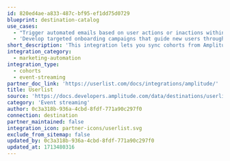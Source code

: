 ```yaml
---
id: 820ed4ae-a833-487c-bf95-ef1dd75d0729
blueprint: destination-catalog
use_cases:
  - "Trigger automated emails based on user actions or inactions within the application. For example, if a user signs up but doesn't engage with a key feature within a certain timeframe, Userlist can automatically send an onboarding email highlighting that feature."
  - 'Develop targeted onboarding campaigns that guide new users through the product, based on their interactions. This ensures that users receive relevant information and prompts that align with their stage in the user journey.'
short_description: 'This integration lets you sync cohorts from Amplitude to Userlist so you can target users with Userlist content based on behavior tracked by Amplitude.'
integration_category:
  - marketing-automation
integration_type:
  - cohorts
  - event-streaming
partner_doc_link: 'https://userlist.com/docs/integrations/amplitude/'
title: Userlist
source: 'https://docs.developers.amplitude.com/data/destinations/userlist'
category: 'Event streaming'
author: 0c3a318b-936a-4cbd-8fdf-771a90c297f0
connection: destination
partner_maintained: false
integration_icon: partner-icons/userlist.svg
exclude_from_sitemap: false
updated_by: 0c3a318b-936a-4cbd-8fdf-771a90c297f0
updated_at: 1713480316
---
```

